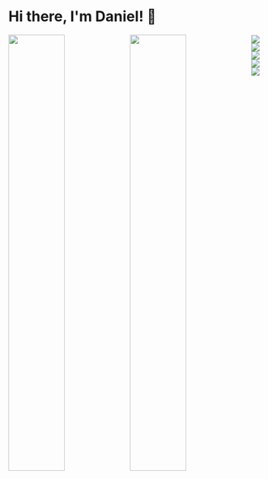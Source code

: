 # Hi there, I'm Daniel! 👋

<img align="left" width="47%" src="https://github-readme-stats.vercel.app/api?username=DanBellmann&show_icons=true&theme=radical" />

<img align="left" width="47%" src="https://github-readme-stats.vercel.app/api/top-langs/?username=DanBellmann&layout=compact" />

<div style="margin-top: 20px;"></div>

<img align="left" src="https://img.shields.io/badge/c-%2300599C.svg?style=for-the-badge&logo=c&logoColor=white" />
<img align="left" src="https://img.shields.io/badge/c++-%2300599C.svg?style=for-the-badge&logo=c%2B%2B&logoColor=white" />
<img align="left" src="https://img.shields.io/badge/java-%23ED8B00.svg?style=for-the-badge&logo=openjdk&logoColor=white" />
<img src="https://img.shields.io/badge/python-3670A0?style=for-the-badge&logo=python&logoColor=ffdd54" />

<img src="https://img.shields.io/badge/Debian-D70A53?style=for-the-badge&logo=debian&logoColor=white" />

